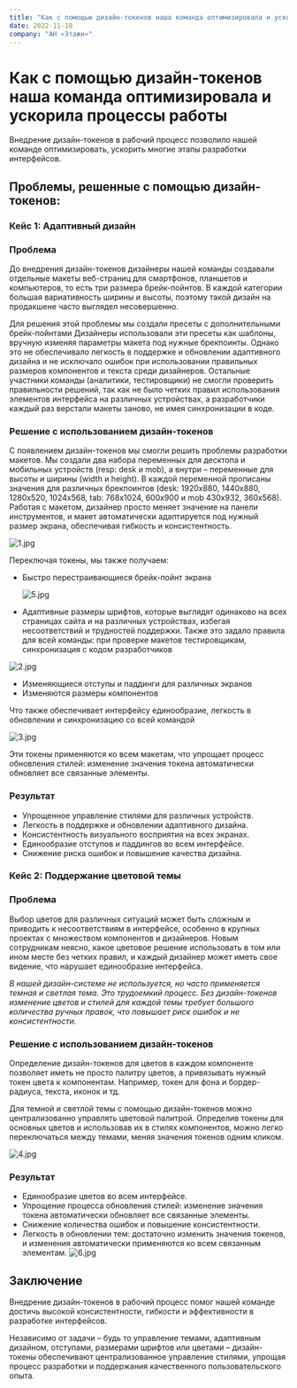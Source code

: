 ```yaml
---
title: "Как с помощью дизайн-токенов наша команда оптимизировала и ускорила процессы работы"
date: 2022-11-18
company: "АН «Этажи»"
---
```


# Как с помощью дизайн-токенов наша команда оптимизировала и ускорила процессы работы

Внедрение дизайн-токенов в рабочий процесс позволило нашей команде оптимизировать, ускорить многие этапы разработки интерфейсов.

## Проблемы, решенные с помощью дизайн-токенов:

### Кейс 1: Адаптивный дизайн

### Проблема

До внедрения дизайн-токенов дизайнеры нашей команды создавали отдельные макеты веб-страниц для смартфонов, планшетов и компьютеров, то есть три размера брейк-пойнтов. В каждой категории большая вариативность ширины и высоты, поэтому такой дизайн на продакшене часто выглядел несовершенно.

Для решения этой проблемы мы создали пресеты с дополнительными брейк-пойнтами Дизайнеры использовали эти пресеты как шаблоны, вручную изменяя параметры макета под нужные брекпоинты. Однако это не обеспечивало легкость в поддержке и обновлении адаптивного дизайна и не исключало ошибок при использовании правильных размеров компонентов и текста среди дизайнеров. Остальные участники команды (аналитики, тестировщики) не смогли проверить правильности решений, так как не было четких правил использования элементов интерфейса на различных устройствах, а разработчики каждый раз верстали макеты заново, не имея синхронизации в коде.

### Решение с использованием дизайн-токенов

С появлением дизайн-токенов мы смогли решить проблемы разработки макетов. Мы создали два набора переменных для десктопа и мобильных устройств (resp: desk и mob), а внутри – переменные для высоты и ширины (width и height). В каждой переменной прописаны значения для различных брекпоинтов (desk: 1920х880, 1440х880, 1280х520, 1024х568, tab: 768х1024, 600х900 и mob 430х932, 360х568). Работая с макетом, дизайнер просто меняет значение на панели инструментов, и макет автоматически адаптируется под нужный размер экрана, обеспечивая гибкость и консистентность.

![1.jpg](/article-2/1.jpg)

Переключая токены, мы также получаем:

- Быстро перестраивающиеся брейк-пойнт экрана

  ![5.jpg](/article-2/5.jpg)

- Адаптивные размеры шрифтов, которые выглядят одинаково на всех страницах сайта и на различных устройствах, избегая несоответствий и трудностей поддержки. Также это задало правила для всей команды: при проверке макетов тестировщикам, синхронизация с кодом разработчиков

![2.jpg](/article-2/2.jpg)

- Изменяющиеся отступы и паддинги для различных экранов
- Изменяются размеры компонентов

Что также обеспечивает интерфейсу единообразие, легкость в обновлении и синхронизацию со всей командой

![3.jpg](/article-2/3.jpg)

Эти токены применяются ко всем макетам, что упрощает процесс обновления стилей: изменение значения токена автоматически обновляет все связанные элементы.

### Результат

- Упрощенное управление стилями для различных устройств.
- Легкость в поддержке и обновлении адаптивного дизайна.
- Консистентность визуального восприятия на всех экранах.
- Единообразие отступов и паддингов во всем интерфейсе.
- Снижение риска ошибок и повышение качества дизайна.

### Кейс 2: Поддержание цветовой темы

### Проблема

Выбор цветов для различных ситуаций может быть сложным и приводить к несоответствиям в интерфейсе, особенно в крупных проектах с множеством компонентов и дизайнеров. Новым сотрудникам неясно, какое цветовое решение использовать в том или ином месте без четких правил, и каждый дизайнер может иметь свое видение, что нарушает единообразие интерфейса.

_В нашей дизайн-системе не используется, но часто применяется темная и светлая тема. Это трудоемкий процесс. Без дизайн-токенов изменение цветов и стилей для каждой темы требует большого количества ручных правок, что повышает риск ошибок и не консистентности._

### Решение с использованием дизайн-токенов

Определение дизайн-токенов для цветов в каждом компоненте позволяет иметь не просто палитру цветов, а привязывать нужный токен цвета к компонентам. Например, токен для фона и бордер-радиуса, текста, иконок и тд.

Для темной и светлой темы с помощью дизайн-токенов можно централизованно управлять цветовой палитрой. Определив токены для основных цветов и использовав их в стилях компонентов, можно легко переключаться между темами, меняя значения токенов одним кликом.

![4.jpg](/article-2/4.jpg)

### **Результат**

- Единообразие цветов во всем интерфейсе.
- Упрощение процесса обновления стилей: изменение значения токена автоматически обновляет все связанные элементы.
- Снижение количества ошибок и повышение консистентности.
- Легкость в обновлении тем: достаточно изменить значения токенов, и изменения автоматически применяются ко всем связанным элементам.
  ![6.jpg](/article-2/6.jpg)

## Заключение

Внедрение дизайн-токенов в рабочий процесс помог нашей команде достичь высокой консистентности, гибкости и эффективности в разработке интерфейсов.

Независимо от задачи – будь то управление темами, адаптивным дизайном, отступами, размерами шрифтов или цветами – дизайн-токены обеспечивают централизованное управление стилями, упрощая процесс разработки и поддержания качественного пользовательского опыта.
